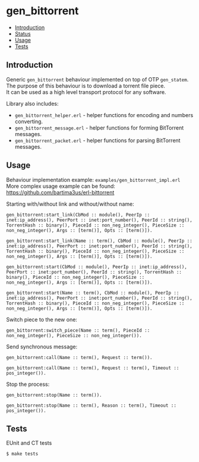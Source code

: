 gen_bittorrent
=====

- [Introduction](#introduction)
- [Status](#status)
- [Usage](#usage)
- [Tests](#tests)

## <a name="introduction">Introduction</a> ##

Generic `gen_bittorrent` behaviour implemented on top of OTP `gen_statem`.<br/>
The purpose of this behaviour is to download a torrent file piece.<br/>
It can be used as a high level transport protocol for any software.

Library also includes:
- `gen_bittorrent_helper.erl` - helper functions for encoding and numbers converting.
- `gen_bittorrent_message.erl` - helper functions for forming BitTorrent messages.
- `gen_bittorrent_packet.erl` - helper functions for parsing BitTorrent messages.

## <a name="usage">Usage</a> ##

Behaviour implementation example: `examples/gen_bittorrent_impl.erl`<br/>
More complex usage example can be found: https://github.com/bartima3us/erl-bittorrent

Starting with/without link and without/without name:

```
gen_bittorrent:start_link(CbMod :: module(), PeerIp :: inet:ip_address(), PeerPort :: inet:port_number(), PeerId :: string(), TorrentHash :: binary(), PieceId :: non_neg_integer(), PieceSize :: non_neg_integer(), Args :: [term()], Opts :: [term()]).
```
```
gen_bittorrent:start_link(Name :: term(), CbMod :: module(), PeerIp :: inet:ip_address(), PeerPort :: inet:port_number(), PeerId :: string(), TorrentHash :: binary(), PieceId :: non_neg_integer(), PieceSize :: non_neg_integer(), Args :: [term()], Opts :: [term()]).
```
```
gen_bittorrent:start(CbMod :: module(), PeerIp :: inet:ip_address(), PeerPort :: inet:port_number(), PeerId :: string(), TorrentHash :: binary(), PieceId :: non_neg_integer(), PieceSize :: non_neg_integer(), Args :: [term()], Opts :: [term()]).
```
```
gen_bittorrent:start(Name :: term(), CbMod :: module(), PeerIp :: inet:ip_address(), PeerPort :: inet:port_number(), PeerId :: string(), TorrentHash :: binary(), PieceId :: non_neg_integer(), PieceSize :: non_neg_integer(), Args :: [term()], Opts :: [term()]).
```

Switch piece to the new one:
```
gen_bittorrent:switch_piece(Name :: term(), PieceId :: non_neg_integer(), PieceSize :: non_neg_integer()).
```

Send synchronous message:
```
gen_bittorrent:call(Name :: term(), Request :: term()).
```
```
gen_bittorrent:call(Name :: term(), Request :: term(), Timeout :: pos_integer()).
```

Stop the process:
```
gen_bittorrent:stop(Name :: term()).
```
```
gen_bittorrent:stop(Name :: term(), Reason :: term(), Timeout :: pos_integer()).
```

## <a name="tests">Tests</a> ##

EUnit and CT tests
```
$ make tests
```
